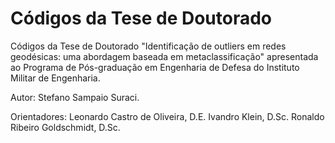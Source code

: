 # Códigos da Tese de Doutorado
Códigos da Tese de Doutorado "Identificação de outliers em redes geodésicas: uma abordagem baseada em metaclassificação" apresentada ao Programa de Pós-graduação em Engenharia de Defesa do Instituto Militar de Engenharia. 

Autor: Stefano Sampaio Suraci. 

Orientadores: Leonardo Castro de Oliveira, D.E. Ivandro Klein, D.Sc. Ronaldo Ribeiro Goldschmidt, D.Sc.

